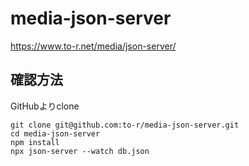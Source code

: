 # media-json-server
https://www.to-r.net/media/json-server/

## 確認方法

GitHubよりclone

```
git clone git@github.com:to-r/media-json-server.git
cd media-json-server
npm install
npx json-server --watch db.json
```